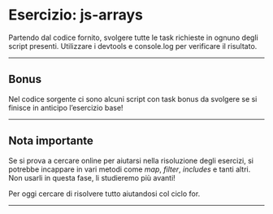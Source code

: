 # Esercizio: js-arrays

Partendo dal codice fornito, svolgere tutte le task richieste in ognuno degli script presenti.
Utilizzare i devtools e console.log per verificare il risultato.

---
## Bonus
Nel codice sorgente ci sono alcuni script con task bonus da svolgere se si finisce in anticipo l’esercizio base!

---
## Nota importante

Se si prova a cercare online per aiutarsi nella risoluzione degli esercizi, si potrebbe incappare in vari metodi come *map*, *filter*, *includes* e tanti altri. Non usarli in questa fase, li studieremo più avanti!

 Per oggi cercare di risolvere tutto aiutandosi col ciclo for.
 
 ---